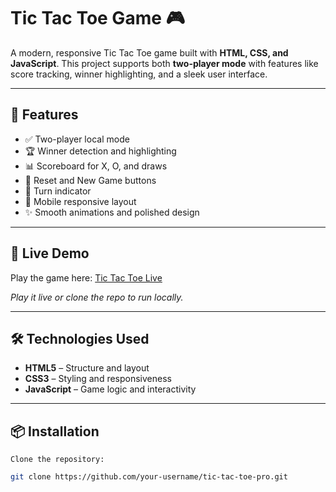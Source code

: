 # Tic Tac Toe Game 🎮

A modern, responsive Tic Tac Toe game built with **HTML, CSS, and JavaScript**. This project supports both **two-player mode** with features like score tracking, winner highlighting, and a sleek user interface.

---

## 🚀 Features

- ✅ Two-player local mode
- 🏆 Winner detection and highlighting
- 📊 Scoreboard for X, O, and draws
- 🔁 Reset and New Game buttons
- 🎯 Turn indicator
- 📱 Mobile responsive layout
- ✨ Smooth animations and polished design

---

## 🔗 Live Demo

Play the game here: [Tic Tac Toe Live](https://nitesh-craft.github.io/tictactoe-game)

_Play it live or clone the repo to run locally._

---

## 🛠️ Technologies Used

- **HTML5** – Structure and layout
- **CSS3** – Styling and responsiveness
- **JavaScript** – Game logic and interactivity

---

## 📦 Installation

    Clone the repository:

```bash
git clone https://github.com/your-username/tic-tac-toe-pro.git
```
